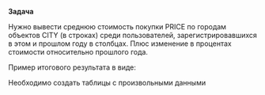 **Задача**

Нужно вывести среднюю стоимость покупки PRICE по городам объектов CITY (в строках) среди
пользователей, зарегистрировавшихся в этом и прошлом году в столбцах. Плюс изменение в
процентах стоимости относительно прошлого года.

Пример итогового результата в виде:

Необходимо создать таблицы с произвольными данными
